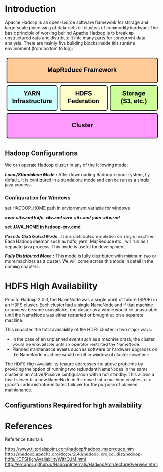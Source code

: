# Introduction

Apache Hadoop is an open-source software framework for storage and large-scale processing of data-sets on clusters of commodity hardware.The basic principle of working behind  Apache Hadoop is to break up unstructured data and distribute it into many parts for concurrent data analysis. There are mainly five building blocks inside this runtime envinroment (from bottom to top):

![Alt text](src/main/resources/images/hadoop-architecture-oveview.png?raw=true "hadoop architecture oveview")

## Hadoop Configurations

We can operate Hadoop cluster in any of the following mode:

***Local/Standalone Mode :*** After downloading Hadoop in your system, by default, it is configured in a standalone mode and can be run as a single java process.

### Configuration for Windows
set HADOOP_HOME path in enviornment variable for windows

***core-site.xml***
***hdfs-site.xml***
***core-site.xml***
***yarn-site.xml***

**set JAVA_HOME in hadoop-env.cmd**

***Pseudo Distributed Mode :*** It is a distributed simulation on single machine. Each Hadoop daemon such as hdfs, yarn, MapReduce etc., will run as a separate java process. This mode is useful for development.

***Fully Distributed Mode :*** This mode is fully distributed with minimum two or more machines as a cluster. We will come across this mode in detail in the coming chapters.


# HDFS High Availability 
Prior to Hadoop 2.0.0, the NameNode was a single point of failure (SPOF) in an HDFS cluster. Each cluster had a single NameNode,and if that machine or process became unavailable, the cluster as a whole would be unavailable until the NameNode was either restarted or brought up on a separate machine.

This impacted the total availability of the HDFS cluster in two major ways:

* In the case of an unplanned event such as a machine crash, the cluster would be unavailable until an operator restarted the NameNode.
* Planned maintenance events such as software or hardware upgrades on the NameNode machine would result in window of cluster downtime.

The HDFS High Availability feature addresses the above problems by providing the option of running two redundant NameNodes in the same cluster in an Active/Passive configuration with a hot standby. This allows a fast failover to a new NameNode in the case that a machine crashes, or a graceful administrator-initiated failover for the purpose of planned maintenance.

## Configurations Required for high availability

# References
Reference tutorials

https://www.tutorialspoint.com/hadoop/hadoop_mapreduce.htm <br/>
https://hadoop.apache.org/docs/r2.4.1/hadoop-project-dist/hadoop-hdfs/HDFSHighAvailabilityWithQJM.html
http://ercoppa.github.io/HadoopInternals/HadoopArchitectureOverview.html
